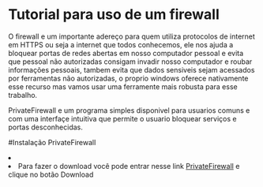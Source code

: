 # Tutorial para uso de um firewall

<p> O firewall e um importante adereço para quem utiliza protocolos de internet em HTTPS ou seja a internet que todos conhecemos,
ele nos ajuda a bloquear portas de redes abertas em nosso computador pessoal e evita que pessoal não autorizadas consigam invadir
nosso computador e roubar informações pessoais, tambem evita que dados sensiveis sejam acessados por ferramentas não autorizadas,
o proprio windows oferece nativamente esse recurso mas vamos usar uma ferramente mais robusta para esse trabalho.</p>


<p> PrivateFirewall e um programa simples disponivel para usuarios comuns e com uma interfaçe intuitiva que permite o usuario bloquear serviços e portas
 desconhecidas.</p>
 
 
#Instalação PrivateFirewall

<li>
    <li>Para fazer o download você pode entrar nesse link <a href='https://privatefirewall.br.uptodown.com/windows/download'>PrivateFirewall</a> e clique no botão Download</li>
    
</li>
